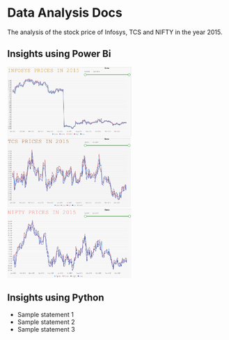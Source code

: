 # Data Analysis Docs
The analysis of the stock price of Infosys, TCS and NIFTY in the year 2015.
## Insights using Power Bi

<img src="img/INFY.png" alt="Infosys Stock Prices" height=160 />
<img src="img/TCS.png" alt="TCS Stock Prices" height=160 />
<img src="img/NIFTY.png" alt="NIFTY Stock Prices" height=160 />

## Insights using Python

- Sample statement 1
- Sample statement 2
- Sample statement 3
